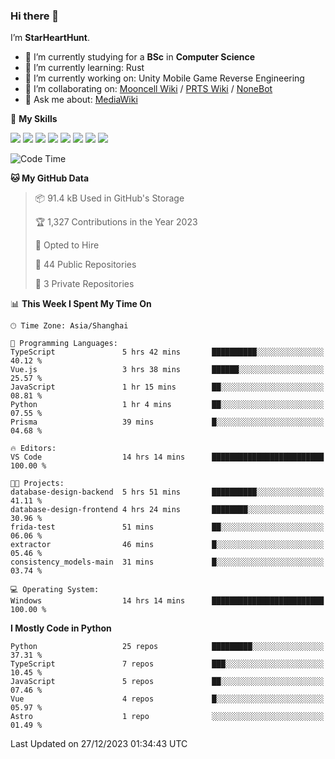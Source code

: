 ### Hi there 👋

I’m **StarHeartHunt**.

- 🏫 I’m currently studying for a **BSc** in **Computer Science**
- 🌱 I’m currently learning: Rust
- 🔭 I’m currently working on: Unity Mobile Game Reverse Engineering
- 👯 I’m collaborating on: [Mooncell Wiki](https://fgo.wiki/) / [PRTS Wiki](http://prts.wiki/) / [NoneBot](https://github.com/nonebot)
- 💬 Ask me about: [MediaWiki](https://www.mediawiki.org)

🌟 **My Skills**

![](https://img.shields.io/badge/-Python-3e74a2?style=flat-square&logo=Python&logoColor=fff)
![](https://img.shields.io/badge/-Node.js-339933?style=flat-square&logo=node.js&logoColor=fff)
![](https://img.shields.io/badge/-Vue-4fc08d?style=flat-square&logo=vue.js&logoColor=fff)
![](https://img.shields.io/badge/-React-2d98ce?style=flat-square&logo=React&logoColor=fff)
![](https://img.shields.io/badge/-TypeScript-3178C6?style=flat-square&logo=TypeScript&logoColor=fff)
![](https://img.shields.io/badge/-Docker-2496ED?style=flat-square&logo=Docker&logoColor=fff)
![](https://img.shields.io/badge/-Linux-000000?style=flat-square&logo=Linux&logoColor=fff)
![](https://img.shields.io/badge/-Dotnet-512bd4?style=flat-square&logo=.net&logoColor=fff)

<!--START_SECTION:waka-->
![Code Time](http://img.shields.io/badge/Code%20Time-816%20hrs%2012%20mins-blue)

**🐱 My GitHub Data** 

> 📦 91.4 kB Used in GitHub's Storage 
 > 
> 🏆 1,327 Contributions in the Year 2023
 > 
> 💼 Opted to Hire
 > 
> 📜 44 Public Repositories 
 > 
> 🔑 3 Private Repositories 
 > 
📊 **This Week I Spent My Time On** 

```text
🕑︎ Time Zone: Asia/Shanghai

💬 Programming Languages: 
TypeScript               5 hrs 42 mins       ██████████░░░░░░░░░░░░░░░   40.12 % 
Vue.js                   3 hrs 38 mins       ██████░░░░░░░░░░░░░░░░░░░   25.57 % 
JavaScript               1 hr 15 mins        ██░░░░░░░░░░░░░░░░░░░░░░░   08.81 % 
Python                   1 hr 4 mins         ██░░░░░░░░░░░░░░░░░░░░░░░   07.55 % 
Prisma                   39 mins             █░░░░░░░░░░░░░░░░░░░░░░░░   04.68 % 

🔥 Editors: 
VS Code                  14 hrs 14 mins      █████████████████████████   100.00 % 

🐱‍💻 Projects: 
database-design-backend  5 hrs 51 mins       ██████████░░░░░░░░░░░░░░░   41.11 % 
database-design-frontend 4 hrs 24 mins       ████████░░░░░░░░░░░░░░░░░   30.96 % 
frida-test               51 mins             ██░░░░░░░░░░░░░░░░░░░░░░░   06.06 % 
extractor                46 mins             █░░░░░░░░░░░░░░░░░░░░░░░░   05.46 % 
consistency_models-main  31 mins             █░░░░░░░░░░░░░░░░░░░░░░░░   03.74 % 

💻 Operating System: 
Windows                  14 hrs 14 mins      █████████████████████████   100.00 % 
```

**I Mostly Code in Python** 

```text
Python                   25 repos            █████████░░░░░░░░░░░░░░░░   37.31 % 
TypeScript               7 repos             ███░░░░░░░░░░░░░░░░░░░░░░   10.45 % 
JavaScript               5 repos             ██░░░░░░░░░░░░░░░░░░░░░░░   07.46 % 
Vue                      4 repos             █░░░░░░░░░░░░░░░░░░░░░░░░   05.97 % 
Astro                    1 repo              ░░░░░░░░░░░░░░░░░░░░░░░░░   01.49 % 
```




 Last Updated on 27/12/2023 01:34:43 UTC
<!--END_SECTION:waka-->
